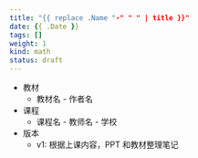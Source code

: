 ```yaml
---
title: "{{ replace .Name "-" " " | title }}"
date: {{ .Date }}
tags: []
weight: 1
kind: math
status: draft
---
```


* 教材
  * 教材名 - 作者名
* 课程
  * 课程名 - 教师名 - 学校
* 版本
  * v1: 根据上课内容，PPT 和教材整理笔记